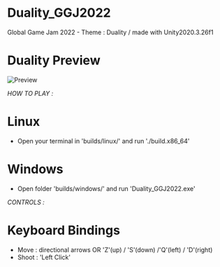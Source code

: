 # Duality_GGJ2022
Global Game Jam 2022 - Theme : Duality / made with Unity2020.3.26f1

# Duality Preview
![Preview](preview.gif)

*HOW TO PLAY :*
# Linux
-   Open your terminal in 'builds/linux/' and run './build.x86_64'
# Windows
-   Open folder 'builds/windows/' and run 'Duality_GGJ2022.exe'

*CONTROLS :*
# Keyboard Bindings
-   Move : directional arrows OR 'Z'(up) / 'S'(down) /'Q'(left) / 'D'(right)
-   Shoot : 'Left Click'